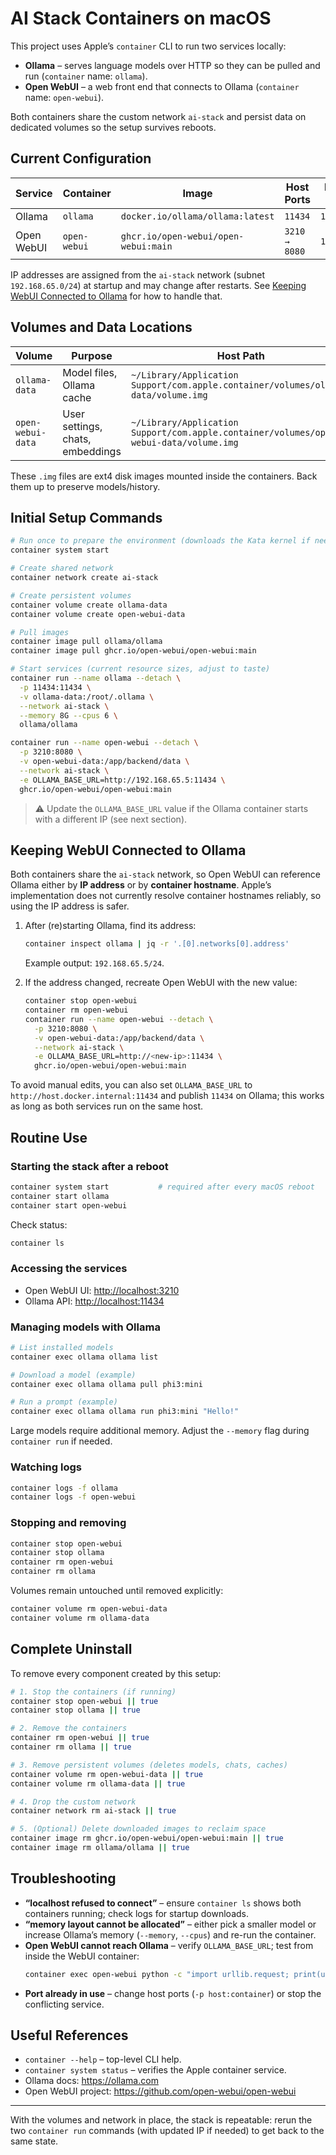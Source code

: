 # AI Stack Containers on macOS

This project uses Apple’s `container` CLI to run two services locally:

- **Ollama** – serves language models over HTTP so they can be pulled and run (`container` name: `ollama`).
- **Open WebUI** – a web front end that connects to Ollama (`container` name: `open-webui`).

Both containers share the custom network `ai-stack` and persist data on dedicated volumes so the setup survives reboots.

## Current Configuration

| Service      | Container | Image                               | Host Ports | Network IP (example) |
|--------------|-----------|-------------------------------------|------------|-----------------------|
| Ollama       | `ollama`  | `docker.io/ollama/ollama:latest`    | `11434`    | `192.168.65.5`        |
| Open WebUI   | `open-webui` | `ghcr.io/open-webui/open-webui:main` | `3210 → 8080` | `192.168.65.6`        |

IP addresses are assigned from the `ai-stack` network (subnet `192.168.65.0/24`) at startup and may change after restarts. See [Keeping WebUI Connected to Ollama](#keeping-webui-connected-to-ollama) for how to handle that.

## Volumes and Data Locations

| Volume          | Purpose                         | Host Path                                                                                                  |
|-----------------|---------------------------------|--------------------------------------------------------------------------------------------------------------|
| `ollama-data`   | Model files, Ollama cache       | `~/Library/Application Support/com.apple.container/volumes/ollama-data/volume.img`                          |
| `open-webui-data` | User settings, chats, embeddings | `~/Library/Application Support/com.apple.container/volumes/open-webui-data/volume.img`                     |

These `.img` files are ext4 disk images mounted inside the containers. Back them up to preserve models/history.

## Initial Setup Commands

```bash
# Run once to prepare the environment (downloads the Kata kernel if needed)
container system start

# Create shared network
container network create ai-stack

# Create persistent volumes
container volume create ollama-data
container volume create open-webui-data

# Pull images
container image pull ollama/ollama
container image pull ghcr.io/open-webui/open-webui:main

# Start services (current resource sizes, adjust to taste)
container run --name ollama --detach \
  -p 11434:11434 \
  -v ollama-data:/root/.ollama \
  --network ai-stack \
  --memory 8G --cpus 6 \
  ollama/ollama

container run --name open-webui --detach \
  -p 3210:8080 \
  -v open-webui-data:/app/backend/data \
  --network ai-stack \
  -e OLLAMA_BASE_URL=http://192.168.65.5:11434 \
  ghcr.io/open-webui/open-webui:main
```

> ⚠️ Update the `OLLAMA_BASE_URL` value if the Ollama container starts with a different IP (see next section).

## Keeping WebUI Connected to Ollama

Both containers share the `ai-stack` network, so Open WebUI can reference Ollama either by **IP address** or by **container hostname**. Apple’s implementation does not currently resolve container hostnames reliably, so using the IP address is safer.

1. After (re)starting Ollama, find its address:
   ```bash
   container inspect ollama | jq -r '.[0].networks[0].address'
   ```
   Example output: `192.168.65.5/24`.

2. If the address changed, recreate Open WebUI with the new value:
   ```bash
   container stop open-webui
   container rm open-webui
   container run --name open-webui --detach \
     -p 3210:8080 \
     -v open-webui-data:/app/backend/data \
     --network ai-stack \
     -e OLLAMA_BASE_URL=http://<new-ip>:11434 \
     ghcr.io/open-webui/open-webui:main
   ```

To avoid manual edits, you can also set `OLLAMA_BASE_URL` to `http://host.docker.internal:11434` and publish `11434` on Ollama; this works as long as both services run on the same host.

## Routine Use

### Starting the stack after a reboot

```bash
container system start           # required after every macOS reboot
container start ollama
container start open-webui
```

Check status:
```bash
container ls
```

### Accessing the services

- Open WebUI UI: <http://localhost:3210>
- Ollama API: <http://localhost:11434>

### Managing models with Ollama

```bash
# List installed models
container exec ollama ollama list

# Download a model (example)
container exec ollama ollama pull phi3:mini

# Run a prompt (example)
container exec ollama ollama run phi3:mini "Hello!"
```

Large models require additional memory. Adjust the `--memory` flag during `container run` if needed.

### Watching logs

```bash
container logs -f ollama
container logs -f open-webui
```

### Stopping and removing

```bash
container stop open-webui
container stop ollama
container rm open-webui
container rm ollama
```

Volumes remain untouched until removed explicitly:

```bash
container volume rm open-webui-data
container volume rm ollama-data
```

## Complete Uninstall

To remove every component created by this setup:

```bash
# 1. Stop the containers (if running)
container stop open-webui || true
container stop ollama || true

# 2. Remove the containers
container rm open-webui || true
container rm ollama || true

# 3. Remove persistent volumes (deletes models, chats, caches)
container volume rm open-webui-data || true
container volume rm ollama-data || true

# 4. Drop the custom network
container network rm ai-stack || true

# 5. (Optional) Delete downloaded images to reclaim space
container image rm ghcr.io/open-webui/open-webui:main || true
container image rm ollama/ollama || true
```

## Troubleshooting

- **“localhost refused to connect”** – ensure `container ls` shows both containers running; check logs for startup downloads.
- **“memory layout cannot be allocated”** – either pick a smaller model or increase Ollama’s memory (`--memory`, `--cpus`) and re-run the container.
- **Open WebUI cannot reach Ollama** – verify `OLLAMA_BASE_URL`; test from inside the WebUI container:
  ```bash
  container exec open-webui python -c "import urllib.request; print(urllib.request.urlopen('http://<ollama-ip>:11434/api/version').read())"
  ```
- **Port already in use** – change host ports (`-p host:container`) or stop the conflicting service.

## Useful References

- `container --help` – top-level CLI help.
- `container system status` – verifies the Apple container service.
- Ollama docs: <https://ollama.com>
- Open WebUI project: <https://github.com/open-webui/open-webui>

---

With the volumes and network in place, the stack is repeatable: rerun the two `container run` commands (with updated IP if needed) to get back to the same state.

